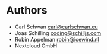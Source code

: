 <!--
  - SPDX-FileCopyrightText: 2025 Nextcloud GmbH and Nextcloud contributors
  - SPDX-License-Identifier: AGPL-3.0-or-later
-->
# Authors

- Carl Schwan <carl@carlschwan.eu>
- Joas Schilling <coding@schilljs.com>
- Robin Appelman <robin@icewind.nl>
- Nextcloud GmbH
